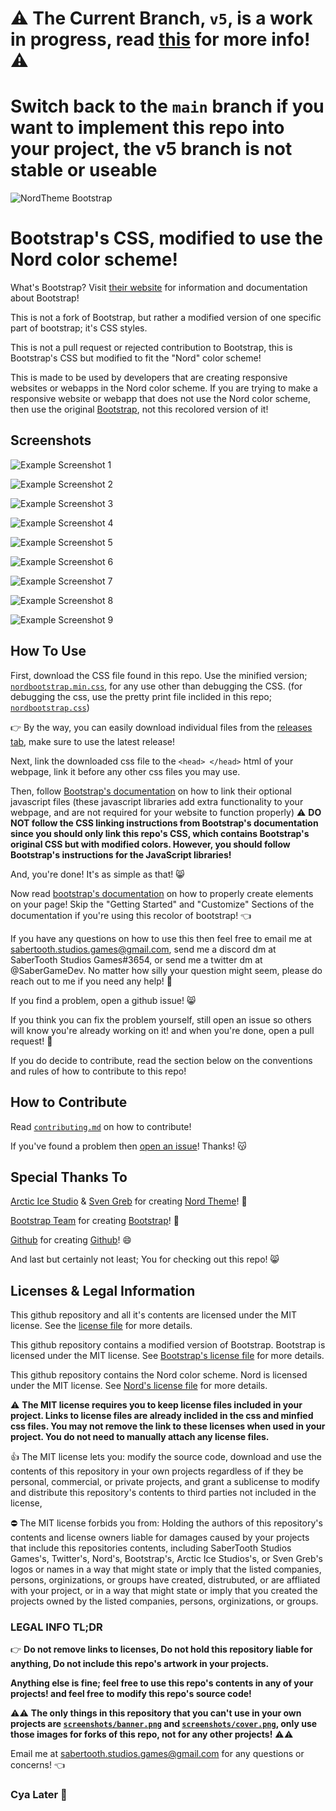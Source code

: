 # ⚠️ The Current Branch, `v5`, is a work in progress, read [this](./WorkInProgressREADME.md) for more info! ⚠️


# Switch back to the `main` branch if you want to implement this repo into your project, the v5 branch is not stable or useable


![NordTheme Bootstrap](screenshots/banner.png)
# Bootstrap's CSS, modified to use the Nord color scheme!

What's Bootstrap? Visit [their website](https://getbootstrap.com/) for information and documentation about Bootstrap!

This is not a fork of Bootstrap, but rather a modified version of one specific part of bootstrap; it's CSS styles.

This is not a pull request or rejected contribution to Bootstrap, this is Bootstrap's CSS but modified to fit the "Nord" color scheme!

This is made to be used by developers that are creating responsive websites or webapps in the Nord color scheme. If you are trying to make a responsive website or webapp that does not use the Nord color scheme, then use the original [Bootstrap](https://getbootstrap.com/), not this recolored version of it!

## Screenshots
![Example Screenshot 1](screenshots/screenshot1.png)

![Example Screenshot 2](screenshots/screenshot2.png)

![Example Screenshot 3](screenshots/screenshot3.png)

![Example Screenshot 4](screenshots/screenshot4.png)

![Example Screenshot 5](screenshots/screenshot5.png)

![Example Screenshot 6](screenshots/screenshot6.png)

![Example Screenshot 7](screenshots/screenshot7.png)

![Example Screenshot 8](screenshots/screenshot8.png)

![Example Screenshot 9](screenshots/screenshot9.png)

## How To Use
First, download the CSS file found in this repo. Use the minified version; [`nordbootstrap.min.css`](./nordbootstrap.min.css), for any use other than debugging the CSS. (for debugging the css, use the pretty print file inclided in this repo; [`nordbootstrap.css`](./nordbootstrap.css))

👉 By the way, you can easily download individual files from the [releases tab](https://github.com/SaberTooth-Studios/NordTheme-Bootstrap/releases), make sure to use the latest release!

Next, link the downloaded css file to the `<head> </head>` html of your webpage, link it before any other css files you may use.

Then, follow [Bootstrap's documentation](https://getbootstrap.com/docs/5.1/getting-started/introduction/) on how to link their optional javascript files (these javascript libraries add extra functionality to your webpage, and are not required for your website to function properly) ⚠️ **DO NOT follow the CSS linking instructions from Bootstrap's documentation since you should only link this repo's CSS, which contains Bootstrap's original CSS but with modified colors. However, you should follow Bootstrap's instructions for the JavaScript libraries!** 

And, you're done! It's as simple as that! 😸

Now read [bootstrap's documentation](https://getbootstrap.com/docs/5.1/layout) on how to properly create elements on your page! Skip the "Getting Started" and "Customize" Sections of the documentation if you're using this recolor of bootstrap! 👈

If you have any questions on how to use this then feel free to email me at sabertooth.studios.games@gmail.com, send me a discord dm at SaberTooth Studios Games#3654, or send me a twitter dm at @SaberGameDev.
No matter how silly your question might seem, please do reach out to me if you need any help! 🥰

If you find a problem, open a github issue! 😸

If you think you can fix the problem yourself, still open an issue so others will know you're already working on it! and when you're done, open a pull request! 🔧

If you do decide to contribute, read the section below on the conventions and rules of how to contribute to this repo!

## How to Contribute
Read [`contributing.md`](./CONTRIBUTING.md) on how to contribute!

If you've found a problem then [open an issue](https://github.com/SaberTooth-Studios/NordTheme-Bootstrap/issues)! Thanks! 😽

## Special Thanks To
[Arctic Ice Studio](https://github.com/arcticicestudio) & [Sven Greb](https://github.com/svengreb) for creating [Nord Theme](https://www.nordtheme.com/)! 🤩

[Bootstrap Team](https://getbootstrap.com/docs/5.1/about/team/) for creating [Bootstrap](https://getbootstrap.com/)! 🥰

[Github](https://github.com/github) for creating [Github](https://github.com/)! 😄

And last but certainly not least; You for checking out this repo! 😸

## Licenses & Legal Information

This github repository and all it's contents are licensed under the MIT license. See the [license file](./LICENSE) for more details.

This github repository contains a modified version of Bootstrap. Bootstrap is licensed under the MIT license. See [Bootstrap's license file](./LICENSES/BootstrapLICENSE) for more details.

This github repository contains the Nord color scheme. Nord is licensed under the MIT license. See [Nord's license file](./LICENSES/NordLICENSE) for more details.

⚠️ **The MIT license requires you to keep license files included in your project. Links to license files are already inclided in the css and minfied css files. You may not remove the link to these licenses when used in your project. You do not need to manually attach any license files.**

👍 The MIT license lets you: modify the source code, download and use the contents of this repository in your own projects regardless of if they be personal, commercial, or private projects, and grant a sublicense to modify and distribute this repository's contents to third parties not included in the license,

⛔ The MIT license forbids you from: Holding the authors of this repository's contents and license owners liable for damages caused by your projects that include this repositories contents, including SaberTooth Studios Games's, Twitter's, Nord's, Bootstrap's, Arctic Ice Studios's, or Sven Greb's logos or names in a way that might state or imply that the listed companies, persons, orginizations, or groups have created, distrubuted, or are affliated with your project, or in a way that might state or imply that you created the projects owned by the listed companies, persons, orginizations, or groups.

### LEGAL INFO TL;DR

👉 **Do not remove links to licenses, Do not hold this repository liable for anything, Do not include this repo's artwork in your projects.**

**Anything else is fine; feel free to use this repo's contents in any of your projects! and feel free to modify this repo's source code!**

⚠️⚠️ **The only things in this repository that you can't use in your own projects are [`screenshots/banner.png`](./screenshots/banner.png) and [`screenshots/cover.png`](./screenshots/cover.png), only use those images for forks of this repo, not for any other projects!** ⚠️⚠️

Email me at sabertooth.studios.games@gmail.com for any questions or concerns! 👈     

### Cya Later 👋
